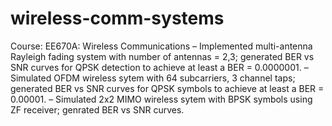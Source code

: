 # wireless-comm-systems

Course: EE670A: Wireless Communications
– Implemented multi-antenna Rayleigh fading system with number of antennas = 2,3; generated BER vs SNR curves for
QPSK detection to achieve at least a BER = 0.0000001.
– Simulated OFDM wireless sytem with 64 subcarriers, 3 channel taps; generated BER vs SNR curves for QPSK symbols
to achieve at least a BER = 0.00001.
– Simulated 2x2 MIMO wireless sytem with BPSK symbols using ZF receiver; genrated BER vs SNR curves.
